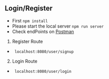 ## Login/Register 
- First ``` npm install ``` 
- Please start the local server ```npm run server ```
- Check endPoints on [Postman](https://www.postman.com/)
1. Register Route
- ``` localhost:8080/user/signup```

2. Login Route
- ``` localhost:8080/user/login```


